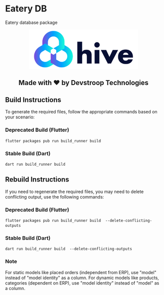 # Eatery DB

 Eatery database package

<p align="center">
  <img src="https://raw.githubusercontent.com/hivedb/hive/master/.github/logo_transparent.svg?sanitize=true" width="350px">
</p>

<h2 align="center">Made with ❤ by Devstroop Technologies</h2>

## Build Instructions

To generate the required files, follow the appropriate commands based on your scenario:

### Deprecated Build (Flutter)
```
flutter packages pub run build_runner build
```

### Stable Build (Dart)

```
dart run build_runner build
```

## Rebuild Instructions

If you need to regenerate the required files, you may need to delete conflicting output, use the following commands:

### Deprecated Build (Flutter)
```
flutter packages pub run build_runner build  --delete-conflicting-outputs
```

### Stable Build (Dart)

```
dart run build_runner build  --delete-conflicting-outputs
```

### Note

For static models like placed orders (independent from ERP), use "model" instead of "model identity" as a column.
For dynamic models like products, categories (dependent on ERP), use "model identity" instead of "model" as a column.
